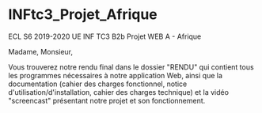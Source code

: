 # INFtc3_Projet_Afrique
ECL S6 2019-2020 UE INF TC3 B2b Projet WEB A - Afrique

Madame, Monsieur,

Vous trouverez notre rendu final dans le dossier "RENDU" qui contient tous les programmes nécessaires à notre application Web, ainsi que la documentation (cahier des charges fonctionnel, notice d'utilisation/d'installation, cahier des charges technique) et la vidéo "screencast" présentant notre projet et son fonctionnement.
